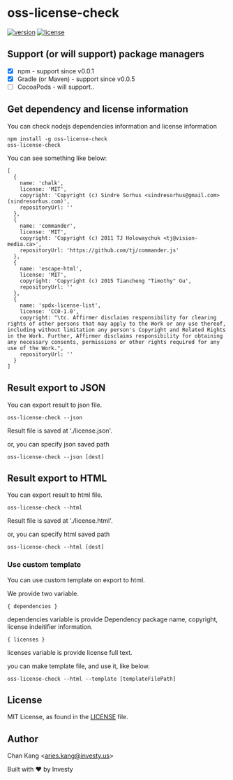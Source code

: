 # oss-license-check

[![version](https://img.shields.io/npm/v/oss-license-check)](https://npmjs.org/package/oss-license-check)
[![license](https://img.shields.io/npm/l/oss-license-check)](https://github.com/investycorp/oss-license-check/LICENSE)

## Support (or will support) package managers

* [x] npm - support since v0.0.1
* [x] Gradle (or Maven) - support since v0.0.5
* [ ] CocoaPods - will support..

## Get dependency and license information

You can check nodejs dependencies information and license information

```
npm install -g oss-license-check
oss-license-check
```

You can see something like below:

```
[
  {
    name: 'chalk',
    license: 'MIT',
    copyright: 'Copyright (c) Sindre Sorhus <sindresorhus@gmail.com> (sindresorhus.com)',
    repositoryUrl: ''
  },
  {
    name: 'commander',
    license: 'MIT',
    copyright: 'Copyright (c) 2011 TJ Holowaychuk <tj@vision-media.ca>',
    repositoryUrl: 'https://github.com/tj/commander.js'
  },
  {
    name: 'escape-html',
    license: 'MIT',
    copyright: 'Copyright (c) 2015 Tiancheng "Timothy" Gu',
    repositoryUrl: ''
  },
  {
    name: 'spdx-license-list',
    license: 'CC0-1.0',
    copyright: "\tc. Affirmer disclaims responsibility for clearing rights of other persons that may apply to the Work or any use thereof, including without limitation any person's Copyright and Related Rights in the Work. Further, Affirmer disclaims responsibility for obtaining any necessary consents, permissions or other rights required for any use of the Work.",
    repositoryUrl: ''
  }
]
```

## Result export to JSON

You can export result to json file.

```
oss-license-check --json
```

Result file is saved at './license.json'.

or, you can specify json saved path

```
oss-license-check --json [dest]
```

## Result export to HTML

You can export result to html file.

```
oss-license-check --html
```

Result file is saved at './license.html'.

or, you can specify html saved path

```
oss-license-check --html [dest]
```

### Use custom template

You can use custom template on export to html.

We provide two variable.

```
{ dependencies }
```

dependencies variable is provide Dependency package name, copyright, license indeitifier information.

```
{ licenses }
```

licenses variable is provide license full text.

you can make template file, and use it, like below.

```
oss-license-check --html --template [templateFilePath]
```

## License

MIT License, as found in the [LICENSE](https://github.com/investycorp/oss-license-check/LICENSE) file.

## Author

Chan Kang <<aries.kang@investy.us>>

Built with ❤️ by Investy
